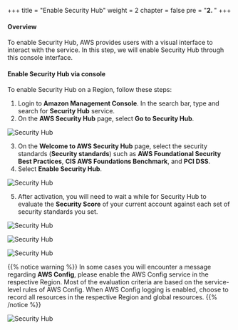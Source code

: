 +++
title = "Enable Security Hub"
weight = 2
chapter = false
pre = "<b>2. </b>"
+++

#### Overview

To enable Security Hub, AWS provides users with a visual interface to interact with the service. In this step, we will enable Security Hub through this console interface.

#### Enable Security Hub via console

To enable Security Hub on a Region, follow these steps:

1. Login to **Amazon Management Console**. In the search bar, type and search for **Security Hub** service.
2. On the **AWS Security Hub** page, select **Go to Security Hub**.

![Security Hub](../../../images/1/2.1-1.png?width=90pc)

3. On the **Welcome to AWS Security Hub** page, select the security standards (**Security standards**) such as **AWS Foundational Security Best Practices**, **CIS AWS Foundations Benchmark**, and **PCI DSS**.
4. Select **Enable Security Hub**.

![Security Hub](../../../images/1/2.1-2.png?width=90pc)

5. After activation, you will need to wait a while for Security Hub to evaluate the **Security Score** of your current account against each set of security standards you set.

![Security Hub](../../../images/1/2.1-3.png?width=90pc)

![Security Hub](../../../images/1/2.1-4.png?width=90pc)

![Security Hub](../../../images/1/2.1-5.png?width=90pc)

{{% notice warning %}}
In some cases you will encounter a message regarding **AWS Config**, please enable the AWS Config service in the respective Region. Most of the evaluation criteria are based on the service-level rules of AWS Config. When AWS Config logging is enabled, choose to record all resources in the respective Region and global resources.
{{% /notice %}}

![Security Hub](../../../images/1/2.1-6.png?width=90pc)